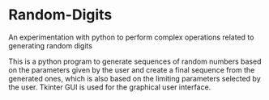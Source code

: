 # Random-Digits
An experimentation with python to perform complex operations related to generating random digits

This is a python program to generate sequences of random numbers based on the parameters given by the user and 
create a final sequence from the generated ones, which is also based on the limiting parameters selected by the user.
Tkinter GUI is used for the graphical user interface.
